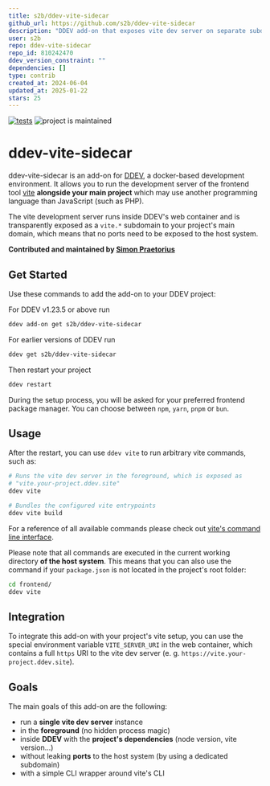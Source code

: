 ```yaml
---
title: s2b/ddev-vite-sidecar
github_url: https://github.com/s2b/ddev-vite-sidecar
description: "DDEV add-on that exposes vite dev server on separate subdomain"
user: s2b
repo: ddev-vite-sidecar
repo_id: 810242470
ddev_version_constraint: ""
dependencies: []
type: contrib
created_at: 2024-06-04
updated_at: 2025-01-22
stars: 25
---
```


[![tests](https://github.com/s2b/ddev-vite-sidecar/actions/workflows/tests.yml/badge.svg)](https://github.com/s2b/ddev-vite-sidecar/actions/workflows/tests.yml) ![project is maintained](https://img.shields.io/maintenance/yes/2024.svg)

# ddev-vite-sidecar <!-- omit in toc -->

ddev-vite-sidecar is an add-on for [DDEV](https://ddev.com/), a docker-based development environment. It allows
you to run the development server of the frontend tool [vite](https://vitejs.dev/) **alongside your main project**
which may use another programming language than JavaScript (such as PHP).

The vite development server runs inside DDEV's web container and is transparently exposed as a `vite.*` subdomain
to your project's main domain, which means that no ports need to be exposed to the host system.

**Contributed and maintained by [Simon Praetorius](https://github.com/s2b)**

## Get Started

Use these commands to add the add-on to your DDEV project:

For DDEV v1.23.5 or above run

```sh
ddev add-on get s2b/ddev-vite-sidecar
```

For earlier versions of DDEV run

```sh
ddev get s2b/ddev-vite-sidecar
```

Then restart your project

```sh
ddev restart
```

During the setup process, you will be asked for your preferred frontend package manager. You can choose between
`npm`, `yarn`, `pnpm` or `bun`.

## Usage

After the restart, you can use `ddev vite` to run arbitrary vite commands, such as:

```sh
# Runs the vite dev server in the foreground, which is exposed as
# "vite.your-project.ddev.site"
ddev vite

# Bundles the configured vite entrypoints
ddev vite build
```

For a reference of all available commands please check out
[vite's command line interface](https://vitejs.dev/guide/cli.html).

Please note that all commands are executed in the current working directory **of the host system**.
This means that you can also use the command if your `package.json` is not located in the project's root folder:

```sh
cd frontend/
ddev vite
```

## Integration

To integrate this add-on with your project's vite setup, you can use the special environment variable
`VITE_SERVER_URI` in the web container, which contains a full `https` URI to the vite dev server (e. g.
`https://vite.your-project.ddev.site`).

## Goals

The main goals of this add-on are the following:

* run a **single vite dev server** instance
* in the **foreground** (no hidden process magic)
* inside **DDEV** with the **project's dependencies** (node version, vite version...)
* without leaking **ports** to the host system (by using a dedicated subdomain)
* with a simple CLI wrapper around vite's CLI
